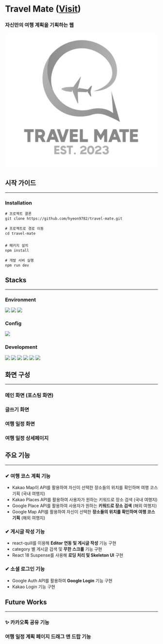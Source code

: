 # Travel Mate (<a href="https://travel-mate-eta.vercel.app/">Visit</a>)

### 자신만의 여행 계획을 기획하는 웹

<img src="public/travel-mate-logo.png">

## 시작 가이드

---

### Installation

```
# 프로젝트 클론
git clone https://github.com/hyeon9782/travel-mate.git

# 프로젝트로 경로 이동
cd travel-mate
```

###

```
# 패키지 설치
npm install

# 개발 서버 실행
npm run dev
```

## Stacks

---

### Environment

<img src="https://img.shields.io/badge/Visual Studio Code-007ACC?style=for-the-badge&logo=Visual Studio Code&logoColor=white">
<img src="https://img.shields.io/badge/Git-F05032?style=for-the-badge&logo=git&logoColor=white">
<img src="https://img.shields.io/badge/GitHub-181717?style=for-the-badge&logo=GitHub&logoColor=white">

### Config

<img src="https://img.shields.io/badge/Npm-CB3837?style=for-the-badge&logo=npm&logoColor=white">

### Development

<img src="https://img.shields.io/badge/TypeScript-3178C6?style=for-the-badge&logo=typescript&logoColor=white">
<img src="https://img.shields.io/badge/React-61DAFB?style=for-the-badge&logo=react&logoColor=white">
<img src="https://img.shields.io/badge/styled components-DB7093?style=for-the-badge&logo=styled-components&logoColor=white">
<img src="https://img.shields.io/badge/Recoil-3578E5?style=for-the-badge&logo=Recoil&logoColor=white">
<img src="https://img.shields.io/badge/React Router-CA4245?style=for-the-badge&logo=React Router&logoColor=white">
<img src="https://img.shields.io/badge/React Query-FF4154?style=for-the-badge&logo=React Query&logoColor=white">

## 화면 구성

---
### 메인 화면 (포스팅 화면)

### 글쓰기 화면

### 여행 일정 화면

### 여행 일정 상세페이지


## 주요 기능

---

### ✔ 여행 코스 계획 기능

- Kakao Map이 API를 활용하여 자신이 선택한 장소들의 위치를 확인하며 여행 코스 기획 (국내 여행지)
- Kakao Places API를 활용하여 사용자가 원하는 키워드로 장소 검색 (국내 여행지)
- Google Place API를 활용하여 사용자가 원하는 <strong>키워드로 장소 검색</strong> (해외 여행지)
- Google Map API를 활용하여 자신이 선택한 <strong>장소들의 위치를 확인하며 여행 코스 기획</strong> (해외 여행지)

### ✔ 게시글 작성 기능

- react-quill를 이용해 <strong>Editor 연동 및 게시글 작성</strong> 기능 구현
- category 별 게시글 검색 및 <strong>무한 스크롤</strong> 기능 구현
- React 18 Suspense를 사용해 <strong>로딩 처리 및 Skeleton UI</strong> 구현

### ✔ 소셜 로그인 기능

- Google Auth API를 활용하여 <strong>Google Login</strong> 기능 구현
- Kakao Login 기능 구현

## Future Works

---

### ✨ 카카오톡 공유 기능

### 여행 일정 계획 페이지 드래그 앤 드랍 기능

